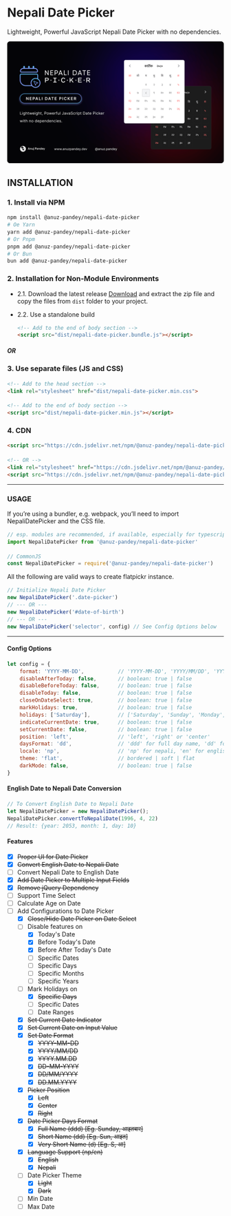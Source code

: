 # Nepali Date Picker

Lightweight, Powerful JavaScript Nepali Date Picker with no dependencies.

![branding-image.png](public%2Fimg%2Fbranding-image.png)

## INSTALLATION

### 1. Install via NPM

```bash
npm install @anuz-pandey/nepali-date-picker
# Oe Yarn
yarn add @anuz-pandey/nepali-date-picker
# Or Pnpm
pnpm add @anuz-pandey/nepali-date-picker
# Or Bun
bun add @anuz-pandey/nepali-date-picker
```

### 2. Installation for Non-Module Environments

- 2.1. Download the latest release
  [Download](https://github.com/anuzpandey/nepali-date-picker/releases/latest) and extract the zip file and copy the files from `dist` folder to your project.

- 2.2. Use a standalone build
    ```html
    <!-- Add to the end of body section -->
    <script src="dist/nepali-date-picker.bundle.js"></script>
    ```

##### OR

### 3. Use separate files (JS and CSS)

```html
<!-- Add to the head section -->
<link rel="stylesheet" href="dist/nepali-date-picker.min.css">

<!-- Add to the end of body section -->
<script src="dist/nepali-date-picker.min.js"></script>
```

### 4. CDN

```html
<script src="https://cdn.jsdelivr.net/npm/@anuz-pandey/nepali-date-picker/dist/nepali-date-picker.bundle.min.js"></script>

<!-- OR -->
<link rel="stylesheet" href="https://cdn.jsdelivr.net/npm/@anuz-pandey/nepali-date-picker/dist/nepali-date-picker.min.css">
<script src="https://cdn.jsdelivr.net/npm/@anuz-pandey/nepali-date-picker/dist/nepali-date-picker.min.js"></script>
```
---

### USAGE

If you’re using a bundler, e.g. webpack, you’ll need to import NepaliDatePicker and the CSS file.

```javascript
// esp. modules are recommended, if available, especially for typescript
import NepaliDatePicker from '@anuz-pandey/nepali-date-picker'

// CommonJS
const NepaliDatePicker = require('@anuz-pandey/nepali-date-picker')
````

All the following are valid ways to create flatpickr instance.

```javascript
// Initialize Nepali Date Picker
new NepaliDatePicker('.date-picker')
// --- OR ---
new NepaliDatePicker('#date-of-birth')
// --- OR ---
new NepaliDatePicker('selector', config) // See Config Options below
```

---

#### Config Options

```javascript
let config = {
    format: 'YYYY-MM-DD',           // 'YYYY-MM-DD', 'YYYY/MM/DD', 'YYYY.MM.DD', 'DD-MM-YYYY', 'DD/MM/YYYY', 'DD.MM.YYYY'  
    disableAfterToday: false,       // boolean: true | false
    disableBeforeToday: false,      // boolean: true | false
    disableToday: false,            // boolean: true | false
    closeOnDateSelect: true,        // boolean: true | false
    markHolidays: true,             // boolean: true | false
    holidays: ['Saturday'],         // ['Saturday', 'Sunday', 'Monday', 'Tuesday', 'Wednesday', 'Thursday', 'Friday']
    indicateCurrentDate: true,      // boolean: true | false
    setCurrentDate: false,          // boolean: true | false
    position: 'left',               // 'left', 'right' or 'center'
    daysFormat: 'dd',               // 'ddd' for full day name, 'dd' for short day name, 'd' for 1 letter day name
    locale: 'np',                   // 'np' for nepali, 'en' for english
    theme: 'flat',                  // bordered | soft | flat
    darkMode: false,                // boolean: true | false
}
````

#### English Date to Nepali Date Conversion

```javascript
// To Convert English Date to Nepali Date
let NepaliDatePicker = new NepaliDatePicker();
NepaliDatePicker.convertToNepaliDate(1996, 4, 22)
// Result: {year: 2053, month: 1, day: 10}
```

#### Features

- [x] ~~Proper UI for Date Picker~~
- [x] ~~Convert English Date to Nepali Date~~
- [ ] Convert Nepali Date to English Date
- [x] ~~Add Date Picker to Multiple Input Fields~~
- [x] ~~Remove jQuery Dependency~~
- [ ] Support Time Select
- [ ] Calculate Age on Date
- [ ] Add Configurations to Date Picker
    - [x] ~~Close/Hide Date Picker on Date Select~~
    - [ ] Disable features on
        - [x] Today's Date
        - [x] Before Today's Date
        - [x] Before After Today's Date
        - [ ] Specific Dates
        - [ ] Specific Days
        - [ ] Specific Months
        - [ ] Specific Years
    - [ ] Mark Holidays on
        - [x] ~~Specific Days~~
        - [ ] Specific Dates
        - [ ] Date Ranges
    - [x] ~~Set Current Date Indicator~~
    - [x] ~~Set Current Date on Input Value~~
    - [x] ~~Set Date Format~~
        - [x] ~~YYYY-MM-DD~~
        - [x] ~~YYYY/MM/DD~~
        - [x] ~~YYYY.MM.DD~~
        - [x] ~~DD-MM-YYYY~~
        - [x] ~~DD/MM/YYYY~~
        - [x] ~~DD.MM.YYYY~~
    - [x] ~~Picker Position~~
        - [x] ~~Left~~
        - [x] ~~Center~~
        - [x] ~~Right~~
    - [x] ~~Date Picker Days Format~~
        - [x] ~~Full Name (ddd) [Eg. Sunday, आइतबार]~~
        - [x] ~~Short Name (dd) [Eg. Sun, आइत]~~
        - [x] ~~Very Short Name (d) [Eg. S, आ]~~
    - [x] ~~Language Support (np/en)~~
        - [x] ~~English~~
        - [x] ~~Nepali~~
    - [ ] Date Picker Theme
        - [x] ~~Light~~
        - [x] ~~Dark~~
    - [ ] Min Date
    - [ ] Max Date